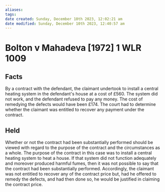 ```yaml
---
aliases: 
tags: 
date created: Sunday, December 10th 2023, 12:02:21 am
date modified: Sunday, December 10th 2023, 12:40:57 am
---
```


# Bolton v Mahadeva [1972] 1 WLR 1009

## Facts

By a contract with the defendant, the claimant undertook to install a central heating system in the defendant's house at a cost of £560. The system did not work, and the defendant refused to pay any money. The cost of remedying the defects would have been £174. The court had to determine whether the claimant was entitled to recover any payment under the contract.

## Held

Whether or not the contract had been substantially performed should be viewed with regard to the purpose of the contract and the circumstances as a whole. The purpose of the contract in this case was to install a central heating system to heat a house. If that system did not function adequately and moreover produced harmful fumes, then it was not possible to say that the contract had been substantially performed. Accordingly, the claimant was not entitled to recover any of the contract price but, had he offered to remedy the defects, and had then done so, he would be justified in claiming the contract price.
